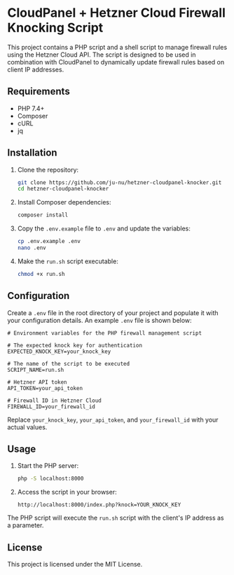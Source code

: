 # CloudPanel + Hetzner Cloud Firewall Knocking Script

This project contains a PHP script and a shell script to manage firewall rules using the Hetzner Cloud API. The script is designed to be used in combination with CloudPanel to dynamically update firewall rules based on client IP addresses.

## Requirements

- PHP 7.4+
- Composer
- cURL
- jq

## Installation

1. Clone the repository:
   ```sh
   git clone https://github.com/ju-nu/hetzner-cloudpanel-knocker.git
   cd hetzner-cloudpanel-knocker
   ```

2. Install Composer dependencies:
   ```sh
   composer install
   ```

3. Copy the `.env.example` file to `.env` and update the variables:
   ```sh
   cp .env.example .env
   nano .env
   ```

4. Make the `run.sh` script executable:
   ```sh
   chmod +x run.sh
   ```

## Configuration

Create a `.env` file in the root directory of your project and populate it with your configuration details. An example `.env` file is shown below:

```
# Environment variables for the PHP firewall management script

# The expected knock key for authentication
EXPECTED_KNOCK_KEY=your_knock_key

# The name of the script to be executed
SCRIPT_NAME=run.sh

# Hetzner API token
API_TOKEN=your_api_token

# Firewall ID in Hetzner Cloud
FIREWALL_ID=your_firewall_id
```

Replace `your_knock_key`, `your_api_token`, and `your_firewall_id` with your actual values.

## Usage

1. Start the PHP server:
   ```sh
   php -S localhost:8000
   ```

2. Access the script in your browser:
   ```
   http://localhost:8000/index.php?knock=YOUR_KNOCK_KEY
   ```

The PHP script will execute the `run.sh` script with the client's IP address as a parameter.

## License

This project is licensed under the MIT License.
